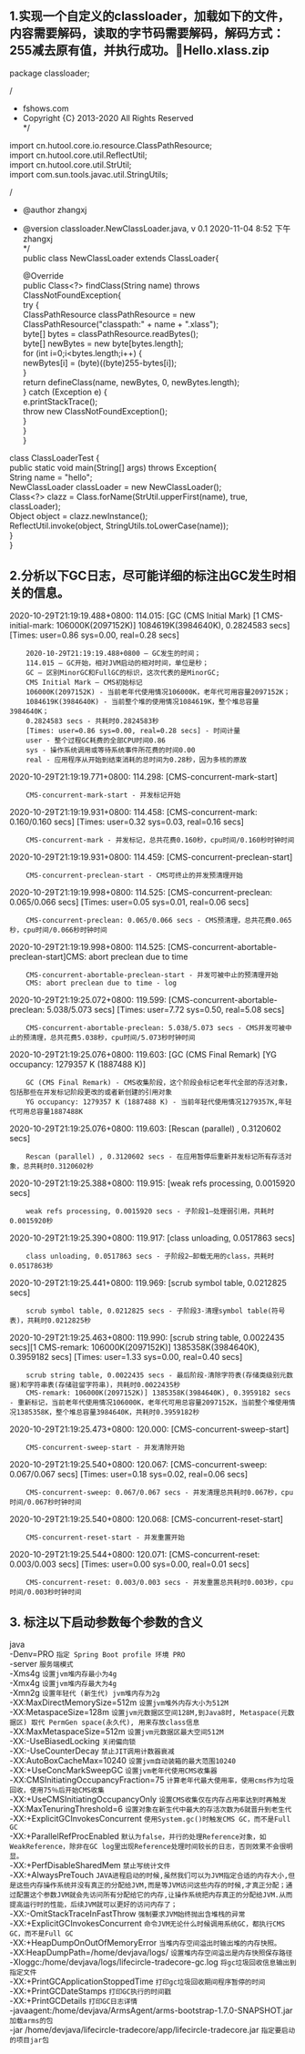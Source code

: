 ## 1.实现一个自定义的classloader，加载如下的文件，内容需要解码，读取的字节码需要解码，解码方式：255减去原有值，并执行成功。📎Hello.xlass.zip  
package classloader;   

/  
 * fshows.com  
 * Copyright {C} 2013-2020 All Rights Reserved  
 */  
  
import cn.hutool.core.io.resource.ClassPathResource;  
import cn.hutool.core.util.ReflectUtil;  
import cn.hutool.core.util.StrUtil;  
import com.sun.tools.javac.util.StringUtils;  
  
/  
 * @author zhangxj  
 * @version classloader.NewClassLoader.java, v 0.1 2020-11-04 8:52 下午 zhangxj  
 */  
public class NewClassLoader extends ClassLoader{  
  
    @Override  
    public Class<?> findClass(String name) throws ClassNotFoundException{  
        try {  
            ClassPathResource classPathResource = new ClassPathResource("classpath:" + name + ".xlass");  
            byte[] bytes = classPathResource.readBytes();  
            byte[] newBytes = new byte[bytes.length];  
            for (int i=0;i<bytes.length;i++) {  
                newBytes[i] = (byte)((byte)255-bytes[i]);  
            }  
            return defineClass(name, newBytes, 0, newBytes.length);  
        } catch (Exception e) {  
            e.printStackTrace();  
            throw new ClassNotFoundException();  
        }  
    }  
}  
  
class ClassLoaderTest {  
    public static void main(String[] args) throws Exception{  
        String name = "hello";  
        NewClassLoader classLoader = new NewClassLoader();  
        Class<?> clazz = Class.forName(StrUtil.upperFirst(name), true, classLoader);  
        Object object  = clazz.newInstance();  
        ReflectUtil.invoke(object, StringUtils.toLowerCase(name));  
    }  
}  
  
  
## 2.分析以下GC日志，尽可能详细的标注出GC发生时相关的信息。  

2020-10-29T21:19:19.488+0800: 114.015: [GC (CMS Initial Mark) [1 CMS-initial-mark: 106000K(2097152K)] 1084619K(3984640K), 0.2824583 secs] [Times: user=0.86 sys=0.00, real=0.28 secs]  
````    
    2020-10-29T21:19:19.488+0800 – GC发生的时间；    
    114.015 – GC开始，相对JVM启动的相对时间，单位是秒；    
    GC – 区别MinorGC和FullGC的标识，这次代表的是MinorGC;    
    CMS Initial Mark – CMS初始标记  
    106000K(2097152K) - 当前老年代使用情况106000K，老年代可用容量2097152K；   
    1084619K(3984640K) - 当前整个堆的使用情况1084619K，整个堆总容量3984640K；    
    0.2824583 secs - 共耗时0.2824583秒  
    [Times: user=0.86 sys=0.00, real=0.28 secs] - 时间计量  
    user - 整个过程GC耗费的全部CPU时间0.86 
    sys - 操作系统调用或等待系统事件所花费的时间0.00 
    real - 应用程序从开始到结束消耗的总时间为0.28秒，因为多核的原故 
````  
2020-10-29T21:19:19.771+0800: 114.298: [CMS-concurrent-mark-start]  
````
    CMS-concurrent-mark-start - 并发标记开始 
````
2020-10-29T21:19:19.931+0800: 114.458: [CMS-concurrent-mark: 0.160/0.160 secs] [Times: user=0.32 sys=0.03, real=0.16 secs]  
````
    CMS-concurrent-mark - 并发标记，总共花费0.160秒，cpu时间/0.160秒时钟时间 
````  
2020-10-29T21:19:19.931+0800: 114.459: [CMS-concurrent-preclean-start]  
````
    CMS-concurrent-preclean-start - CMS可终止的并发预清理开始 
````
2020-10-29T21:19:19.998+0800: 114.525: [CMS-concurrent-preclean: 0.065/0.066 secs] [Times: user=0.05 sys=0.01, real=0.06 secs]  
````
    CMS-concurrent-preclean: 0.065/0.066 secs - CMS预清理，总共花费0.065秒，cpu时间/0.066秒时钟时间 
````
2020-10-29T21:19:19.998+0800: 114.525: [CMS-concurrent-abortable-preclean-start]CMS: abort preclean due to time   
````
    CMS-concurrent-abortable-preclean-start - 并发可被中止的预清理开始  
    CMS: abort preclean due to time - log 
````
2020-10-29T21:19:25.072+0800: 119.599: [CMS-concurrent-abortable-preclean: 5.038/5.073 secs] [Times: user=7.72 sys=0.50, real=5.08 secs]  
````
    CMS-concurrent-abortable-preclean: 5.038/5.073 secs - CMS并发可被中止的预清理，总共花费5.038秒，cpu时间/5.073秒时钟时间
````   
2020-10-29T21:19:25.076+0800: 119.603: [GC (CMS Final Remark) [YG occupancy: 1279357 K (1887488 K)]  
````
    GC (CMS Final Remark) - CMS收集阶段，这个阶段会标记老年代全部的存活对象，包括那些在并发标记阶段更改的或者新创建的引用对象 
    YG occupancy: 1279357 K (1887488 K) - 当前年轻代使用情况1279357K,年轻代可用总容量1887488K
```` 
2020-10-29T21:19:25.076+0800: 119.603: [Rescan (parallel) , 0.3120602 secs]  
````
    Rescan (parallel) , 0.3120602 secs - 在应用暂停后重新并发标记所有存活对象，总共耗时0.3120602秒
```` 
2020-10-29T21:19:25.388+0800: 119.915: [weak refs processing, 0.0015920 secs]  
````
    weak refs processing, 0.0015920 secs - 子阶段1—处理弱引用，共耗时0.0015920秒 
````  
2020-10-29T21:19:25.390+0800: 119.917: [class unloading, 0.0517863 secs]  
````
    class unloading, 0.0517863 secs - 子阶段2—卸载无用的class，共耗时0.0517863秒
```` 
2020-10-29T21:19:25.441+0800: 119.969: [scrub symbol table, 0.0212825 secs]  
````
    scrub symbol table, 0.0212825 secs - 子阶段3-清理symbol table(符号表)，共耗时0.0212825秒 
````
2020-10-29T21:19:25.463+0800: 119.990: [scrub string table, 0.0022435 secs][1 CMS-remark: 106000K(2097152K)] 1385358K(3984640K), 0.3959182 secs] [Times: user=1.33 sys=0.00, real=0.40 secs]
````  
    scrub string table, 0.0022435 secs - 最后阶段-清除字符表(存储类级别元数据)和字符串表(存储驻留字符串)，共耗时0.0022435秒 
    CMS-remark: 106000K(2097152K)] 1385358K(3984640K), 0.3959182 secs - 重新标记，当前老年代使用情况106000K，老年代可用总容量2097152K，当前整个堆使用情况1385358K，整个堆总容量3984640K，共耗时0.3959182秒
````     
2020-10-29T21:19:25.473+0800: 120.000: [CMS-concurrent-sweep-start]  
````
    CMS-concurrent-sweep-start - 并发清除开始 
````
2020-10-29T21:19:25.540+0800: 120.067: [CMS-concurrent-sweep: 0.067/0.067 secs] [Times: user=0.18 sys=0.02, real=0.06 secs]  
````
    CMS-concurrent-sweep: 0.067/0.067 secs - 并发清理总共耗时0.067秒，cpu时间/0.067秒时钟时间 
````
2020-10-29T21:19:25.540+0800: 120.068: [CMS-concurrent-reset-start]  
````
    CMS-concurrent-reset-start - 并发重置开始 
````
2020-10-29T21:19:25.544+0800: 120.071: [CMS-concurrent-reset: 0.003/0.003 secs] [Times: user=0.00 sys=0.00, real=0.01 secs] 
```` 
    CMS-concurrent-reset: 0.003/0.003 secs - 并发重置总共耗时0.003秒，cpu时间/0.003秒时钟时间  
````

## 3. 标注以下启动参数每个参数的含义  
java   
-Denv=PRO `指定 Spring Boot profile 环境 PRO`    
-server `服务端模式`    
-Xms4g `设置jvm堆内存最小为4g`    
-Xmx4g `设置jvm堆内存最大为4g`    
-Xmn2g `设置年轻代 (新生代) jvm堆内存为2g`    
-XX:MaxDirectMemorySize=512m `设置jvm堆外内存大小为512M`     
-XX:MetaspaceSize=128m `设置jvm元数据区空间128M,到Java8时, Metaspace(元数据区) 取代 PermGen space(永久代), 用来存放class信息`      
-XX:MaxMetaspaceSize=512m `设置jvm元数据区最大空间512M`      
-XX:-UseBiasedLocking `关闭偏向锁`      
-XX:-UseCounterDecay `禁止JIT调用计数器衰减`      
-XX:AutoBoxCacheMax=10240 `设置jvm自动装箱的最大范围10240`      
-XX:+UseConcMarkSweepGC `设置jvm老年代使用CMS收集器`      
-XX:CMSInitiatingOccupancyFraction=75 `计算老年代最大使用率，使用cms作为垃圾回收，使用75％后开始CMS收集`      
-XX:+UseCMSInitiatingOccupancyOnly `设置CMS收集仅在内存占用率达到时再触发`      
-XX:MaxTenuringThreshold=6 `设置对象在新生代中最大的存活次数为6就晋升到老生代`      
-XX:+ExplicitGCInvokesConcurrent `使用System.gc()时触发CMS GC，而不是Full GC`      
-XX:+ParallelRefProcEnabled `默认为false，并行的处理Reference对象，如WeakReference，除非在GC log里出现Reference处理时间较长的日志，否则效果不会很明显。`      
-XX:+PerfDisableSharedMem `禁止写统计文件`      
-XX:+AlwaysPreTouch `JAVA进程启动的时候,虽然我们可以为JVM指定合适的内存大小,但是这些内存操作系统并没有真正的分配给JVM,而是等JVM访问这些内存的时候,才真正分配；通过配置这个参数JVM就会先访问所有分配给它的内存,让操作系统把内存真正的分配给JVM.从而提高运行时的性能，后续JVM就可以更好的访问内存了；`      
-XX:-OmitStackTraceInFastThrow  `强制要求JVM始终抛出含堆栈的异常`      
-XX:+ExplicitGCInvokesConcurrent `命令JVM无论什么时候调用系统GC，都执行CMS GC，而不是Full GC`      
-XX:+HeapDumpOnOutOfMemoryError  `当堆内存空间溢出时输出堆的内存快照。`      
-XX:HeapDumpPath=/home/devjava/logs/ `设置堆内存空间溢出是内存快照保存路径 `     
-Xloggc:/home/devjava/logs/lifecircle-tradecore-gc.log `将gc垃圾回收信息输出到指定文件`      
-XX:+PrintGCApplicationStoppedTime `打印gc垃圾回收期间程序暂停的时间`      
-XX:+PrintGCDateStamps `打印GC执行的时间戳`     
-XX:+PrintGCDetails `打印GC日志详情`      
-javaagent:/home/devjava/ArmsAgent/arms-bootstrap-1.7.0-SNAPSHOT.jar `加载arms的包`      
-jar /home/devjava/lifecircle-tradecore/app/lifecircle-tradecore.jar `指定要启动的项目jar包`   
  